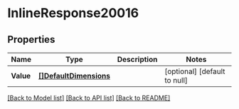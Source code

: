 # InlineResponse20016

## Properties
Name | Type | Description | Notes
------------ | ------------- | ------------- | -------------
**Value** | [**[]DefaultDimensions**](defaultDimensions.md) |  | [optional] [default to null]

[[Back to Model list]](../README.md#documentation-for-models) [[Back to API list]](../README.md#documentation-for-api-endpoints) [[Back to README]](../README.md)

